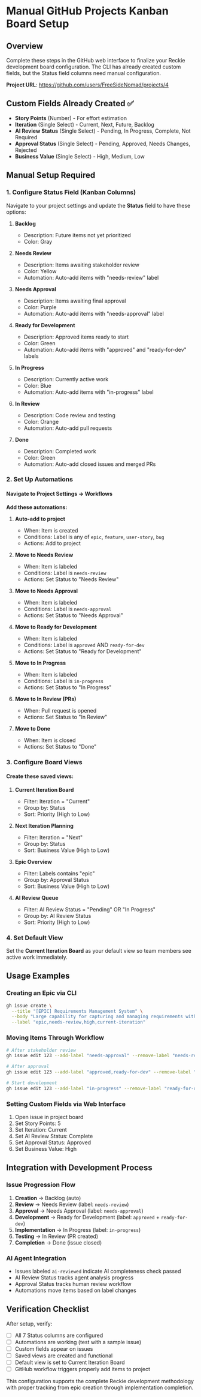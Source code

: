 # Manual GitHub Projects Kanban Board Setup

## Overview
Complete these steps in the GitHub web interface to finalize your Reckie development board configuration. The CLI has already created custom fields, but the Status field columns need manual configuration.

**Project URL**: https://github.com/users/FreeSideNomad/projects/4

## Custom Fields Already Created ✅
- **Story Points** (Number) - For effort estimation
- **Iteration** (Single Select) - Current, Next, Future, Backlog
- **AI Review Status** (Single Select) - Pending, In Progress, Complete, Not Required
- **Approval Status** (Single Select) - Pending, Approved, Needs Changes, Rejected
- **Business Value** (Single Select) - High, Medium, Low

## Manual Setup Required

### 1. Configure Status Field (Kanban Columns)
Navigate to your project settings and update the **Status** field to have these options:

1. **Backlog**
   - Description: Future items not yet prioritized
   - Color: Gray

2. **Needs Review**
   - Description: Items awaiting stakeholder review
   - Color: Yellow
   - Automation: Auto-add items with "needs-review" label

3. **Needs Approval**
   - Description: Items awaiting final approval
   - Color: Purple
   - Automation: Auto-add items with "needs-approval" label

4. **Ready for Development**
   - Description: Approved items ready to start
   - Color: Green
   - Automation: Auto-add items with "approved" and "ready-for-dev" labels

5. **In Progress**
   - Description: Currently active work
   - Color: Blue
   - Automation: Auto-add items with "in-progress" label

6. **In Review**
   - Description: Code review and testing
   - Color: Orange
   - Automation: Auto-add pull requests

7. **Done**
   - Description: Completed work
   - Color: Green
   - Automation: Auto-add closed issues and merged PRs

### 2. Set Up Automations

#### Navigate to Project Settings → Workflows

**Add these automations:**

1. **Auto-add to project**
   - When: Item is created
   - Conditions: Label is any of `epic`, `feature`, `user-story`, `bug`
   - Actions: Add to project

2. **Move to Needs Review**
   - When: Item is labeled
   - Conditions: Label is `needs-review`
   - Actions: Set Status to "Needs Review"

3. **Move to Needs Approval**
   - When: Item is labeled
   - Conditions: Label is `needs-approval`
   - Actions: Set Status to "Needs Approval"

4. **Move to Ready for Development**
   - When: Item is labeled
   - Conditions: Label is `approved` AND `ready-for-dev`
   - Actions: Set Status to "Ready for Development"

5. **Move to In Progress**
   - When: Item is labeled
   - Conditions: Label is `in-progress`
   - Actions: Set Status to "In Progress"

6. **Move to In Review (PRs)**
   - When: Pull request is opened
   - Actions: Set Status to "In Review"

7. **Move to Done**
   - When: Item is closed
   - Actions: Set Status to "Done"

### 3. Configure Board Views

#### Create these saved views:

1. **Current Iteration Board**
   - Filter: Iteration = "Current"
   - Group by: Status
   - Sort: Priority (High to Low)

2. **Next Iteration Planning**
   - Filter: Iteration = "Next"
   - Group by: Status
   - Sort: Business Value (High to Low)

3. **Epic Overview**
   - Filter: Labels contains "epic"
   - Group by: Approval Status
   - Sort: Business Value (High to Low)

4. **AI Review Queue**
   - Filter: AI Review Status = "Pending" OR "In Progress"
   - Group by: AI Review Status
   - Sort: Priority (High to Low)

### 4. Set Default View
Set the **Current Iteration Board** as your default view so team members see active work immediately.

## Usage Examples

### Creating an Epic via CLI
```bash
gh issue create \
  --title "[EPIC] Requirements Management System" \
  --body "Large capability for capturing and managing requirements with AI assistance" \
  --label "epic,needs-review,high,current-iteration"
```

### Moving Items Through Workflow
```bash
# After stakeholder review
gh issue edit 123 --add-label "needs-approval" --remove-label "needs-review"

# After approval
gh issue edit 123 --add-label "approved,ready-for-dev" --remove-label "needs-approval"

# Start development
gh issue edit 123 --add-label "in-progress" --remove-label "ready-for-dev"
```

### Setting Custom Fields via Web Interface
1. Open issue in project board
2. Set Story Points: 5
3. Set Iteration: Current
4. Set AI Review Status: Complete
5. Set Approval Status: Approved
6. Set Business Value: High

## Integration with Development Process

### Issue Progression Flow
1. **Creation** → Backlog (auto)
2. **Review** → Needs Review (label: `needs-review`)
3. **Approval** → Needs Approval (label: `needs-approval`)
4. **Development** → Ready for Development (label: `approved` + `ready-for-dev`)
5. **Implementation** → In Progress (label: `in-progress`)
6. **Testing** → In Review (PR created)
7. **Completion** → Done (issue closed)

### AI Agent Integration
- Issues labeled `ai-reviewed` indicate AI completeness check passed
- AI Review Status tracks agent analysis progress
- Approval Status tracks human review workflow
- Automations move items based on label changes

## Verification Checklist

After setup, verify:
- [ ] All 7 Status columns are configured
- [ ] Automations are working (test with a sample issue)
- [ ] Custom fields appear on issues
- [ ] Saved views are created and functional
- [ ] Default view is set to Current Iteration Board
- [ ] GitHub workflow triggers properly add items to project

This configuration supports the complete Reckie development methodology with proper tracking from epic creation through implementation completion.